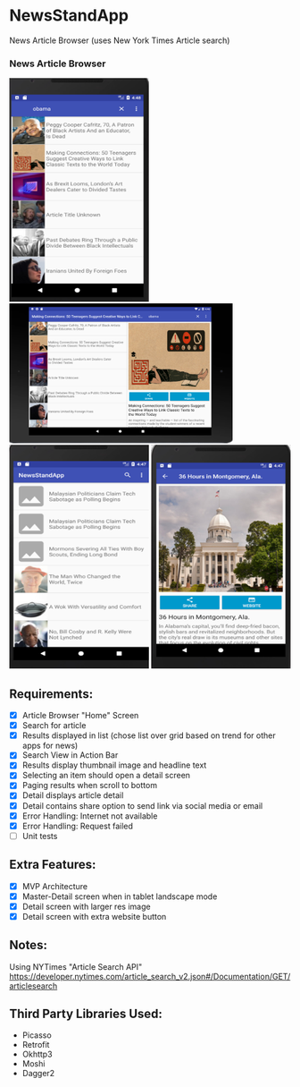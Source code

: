 # NewsStandApp
News Article Browser (uses New York Times Article search)

### News Article Browser
<img src="https://github.com/laurenyew/NewsStandApp/blob/develop/Screenshots/search_article_browser.png" alt="NewsBrowserSearch" width="250" height="400"> <img src="https://github.com/laurenyew/NewsStandApp/blob/develop/Screenshots/tablet_master_detail.png" alt="MasterDetailNewsBrowser" width="400" height="250">
<img src="https://github.com/laurenyew/NewsStandApp/blob/develop/Screenshots/article_browser.png" alt="NewsBrowserBasic" width="250" height="400">
<img src="https://github.com/laurenyew/NewsStandApp/blob/develop/Screenshots/article_detail.png" alt="NewsBrowserDetail" width="250" height="400">


## Requirements:
- [x] Article Browser "Home" Screen
- [x] Search for article
- [x] Results displayed in list (chose list over grid based on trend for other apps for news)
- [x] Search View in Action Bar
- [x] Results display thumbnail image and headline text
- [x] Selecting an item should open a detail screen
- [x] Paging results when scroll to bottom
- [x] Detail displays article detail
- [x] Detail contains share option to send link via social media or email
- [x] Error Handling: Internet not available
- [x] Error Handling: Request failed
- [ ] Unit tests

## Extra Features:
- [x] MVP Architecture
- [x] Master-Detail screen when in tablet landscape mode
- [x] Detail screen with larger res image
- [x] Detail screen with extra website button

## Notes:
Using NYTimes "Article Search API"
https://developer.nytimes.com/article_search_v2.json#/Documentation/GET/articlesearch

## Third Party Libraries Used:
* Picasso
* Retrofit
* Okhttp3
* Moshi
* Dagger2 

